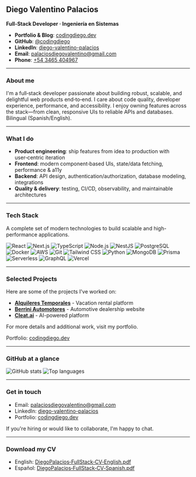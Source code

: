 ## Diego Valentino Palacios

**Full‑Stack Developer · Ingeniería en Sistemas**

- **Portfolio & Blog**: [codingdiego.dev](https://codingdiego.dev)
- **GitHub**: [@codingdiego](https://github.com/codingdiego)
- **LinkedIn**: [diego-valentino-palacios](https://linkedin.com/in/diego-valentino-palacios)
- **Email**: [palaciosdiegovalentino@gmail.com](mailto:palaciosdiegovalentino@gmail.com)
- **Phone**: [+54 3465 404967](tel:+54%203465%20404967)

---

### About me

I'm a full‑stack developer passionate about building robust, scalable, and delightful web products end‑to‑end. I care about code quality, developer experience, performance, and accessibility. I enjoy owning features across the stack—from clean, responsive UIs to reliable APIs and databases. Bilingual (Spanish/English).

---

### What I do

- **Product engineering**: ship features from idea to production with user‑centric iteration
- **Frontend**: modern component‑based UIs, state/data fetching, performance & a11y
- **Backend**: API design, authentication/authorization, database modeling, integrations
- **Quality & delivery**: testing, CI/CD, observability, and maintainable architectures

---

### Tech Stack

A complete set of modern technologies to build scalable and high-performance applications.

![React](https://img.shields.io/badge/React-61DAFB?logo=react&logoColor=000)
![Next.js](https://img.shields.io/badge/Next.js-000000?logo=next.js&logoColor=fff)
![TypeScript](https://img.shields.io/badge/TypeScript-3178C6?logo=typescript&logoColor=fff)
![Node.js](https://img.shields.io/badge/Node.js-339933?logo=node.js&logoColor=fff)
![NestJS](https://img.shields.io/badge/NestJS-E0234E?logo=nestjs&logoColor=fff)
![PostgreSQL](https://img.shields.io/badge/PostgreSQL-4169E1?logo=postgresql&logoColor=fff)
![Docker](https://img.shields.io/badge/Docker-2496ED?logo=docker&logoColor=fff)
![AWS](https://img.shields.io/badge/AWS-FF9900?logo=amazon-aws&logoColor=fff)
![Git](https://img.shields.io/badge/Git-F05032?logo=git&logoColor=fff)
![Tailwind CSS](https://img.shields.io/badge/Tailwind_CSS-38B2AC?logo=tailwind-css&logoColor=fff)
![Python](https://img.shields.io/badge/Python-3776AB?logo=python&logoColor=fff)
![MongoDB](https://img.shields.io/badge/MongoDB-47A248?logo=mongodb&logoColor=fff)
![Prisma](https://img.shields.io/badge/Prisma-2D3748?logo=prisma&logoColor=fff)
![Serverless](https://img.shields.io/badge/Serverless-FD5750?logo=serverless&logoColor=fff)
![GraphQL](https://img.shields.io/badge/GraphQL-E10098?logo=graphql&logoColor=fff)
![Vercel](https://img.shields.io/badge/Vercel-000000?logo=vercel&logoColor=fff)

---

### Selected Projects

Here are some of the projects I've worked on:

- **[Alquileres Temporales](https://alquilerestemporales.com.ar)** - Vacation rental platform
- **[Berrini Automotores](https://berriniautomotores.com.ar)** - Automotive dealership website
- **[Cleat.ai](https://cleat.ai)** - AI-powered platform

For more details and additional work, visit my portfolio.

Portfolio: [codingdiego.dev](https://codingdiego.dev)

---

### GitHub at a glance

![GitHub stats](https://github-readme-stats.vercel.app/api?username=codingdiego&show_icons=true&hide_title=true)
![Top languages](https://github-readme-stats.vercel.app/api/top-langs/?username=codingdiego&layout=compact)

---

### Get in touch

- Email: [palaciosdiegovalentino@gmail.com](mailto:palaciosdiegovalentino@gmail.com)
- LinkedIn: [diego-valentino-palacios](https://linkedin.com/in/diego-valentino-palacios)
- Portfolio: [codingdiego.dev](https://codingdiego.dev)

If you're hiring or would like to collaborate, I'm happy to chat.

---

### Download my CV

- English: [DiegoPalacios‑FullStack‑CV‑English.pdf](./DiegoPalacios-FullStack-CV-English.pdf)
- Español: [DiegoPalacios‑FullStack‑CV‑Spanish.pdf](./DiegoPalacios-FullStack-CV-Spanish.pdf)
